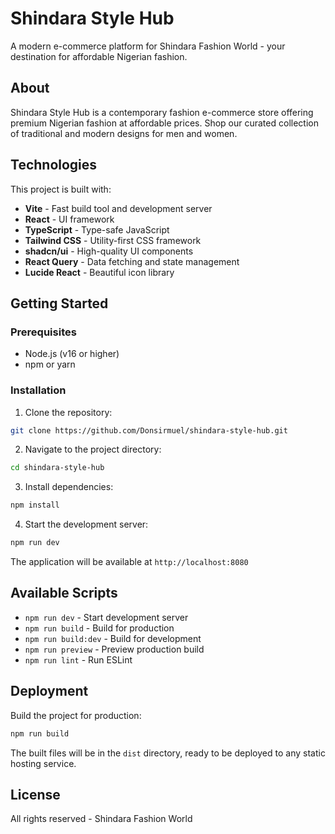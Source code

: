 # Shindara Style Hub

A modern e-commerce platform for Shindara Fashion World - your destination for affordable Nigerian fashion.

## About

Shindara Style Hub is a contemporary fashion e-commerce store offering premium Nigerian fashion at affordable prices. Shop our curated collection of traditional and modern designs for men and women.

## Technologies

This project is built with:

- **Vite** - Fast build tool and development server
- **React** - UI framework
- **TypeScript** - Type-safe JavaScript
- **Tailwind CSS** - Utility-first CSS framework
- **shadcn/ui** - High-quality UI components
- **React Query** - Data fetching and state management
- **Lucide React** - Beautiful icon library

## Getting Started

### Prerequisites

- Node.js (v16 or higher)
- npm or yarn

### Installation

1. Clone the repository:
```sh
git clone https://github.com/Donsirmuel/shindara-style-hub.git
```

2. Navigate to the project directory:
```sh
cd shindara-style-hub
```

3. Install dependencies:
```sh
npm install
```

4. Start the development server:
```sh
npm run dev
```

The application will be available at `http://localhost:8080`

## Available Scripts

- `npm run dev` - Start development server
- `npm run build` - Build for production
- `npm run build:dev` - Build for development
- `npm run preview` - Preview production build
- `npm run lint` - Run ESLint

## Deployment

Build the project for production:

```sh
npm run build
```

The built files will be in the `dist` directory, ready to be deployed to any static hosting service.

## License

All rights reserved - Shindara Fashion World
